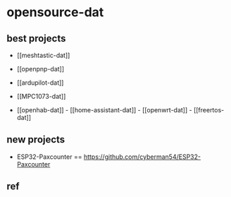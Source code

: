 
# opensource-dat

## best projects


- [[meshtastic-dat]]

- [[openpnp-dat]]

- [[ardupilot-dat]] 

- [[MPC1073-dat]]

- [[openhab-dat]] - [[home-assistant-dat]] - [[openwrt-dat]] - [[freertos-dat]]

## new projects 

- ESP32-Paxcounter == https://github.com/cyberman54/ESP32-Paxcounter


## ref 